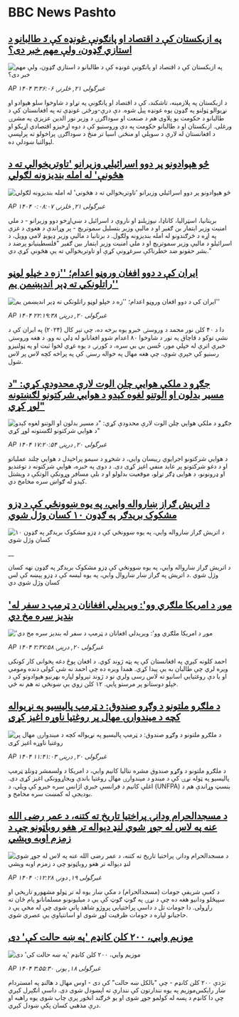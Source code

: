 # BBC News Pashto## [په ازبکستان کې د اقتصاد او پانګونې غونډه کې د طالبانو د استازي ګډون، ولې مهم خبر دی؟](https://www.bbc.com/pashto/articles/cvgvy5q4w32o?at_campaign=githubrss)![په ازبکستان کې د اقتصاد او پانګونې غونډه کې د طالبانو د استازي ګډون، ولې مهم خبر دی؟](https://ichef.bbci.co.uk/ace/standard/240/cpsprodpb/16b5/live/e326fec0-4635-11f0-9471-e380f647874e.png)_AP ۱۴۰۴ غبرگولی ۲۱, څلرنۍ ۳:۳۶:۰۶_د ازبکستان په پلازمېنه، تاشکند، کې د اقتصاد او پانګونې په تړاو د شاوخوا سلو هېوادو او نړیوالو ټولنو په ګډون یوه غونډه پیل شوه. دې درې-ورځنۍ غونډې ته په افغانستان کې د طالبانو د حکومت یو پلاوی هم د صنعت او سوداګرۍ د وزیر نور الدین عزیزي په مشرۍ ورغلی.
ازبکستان او د طالبانو حکومت په دې وروستیو کې د دوه اړخیزو اقتصادي اړیکو او د افغانستان له لارې د سوېلي او منځنۍ اسیا تر منځ د سوداګرۍ پراخولو ته پرلپسې لېوالتیا ښودلې ده.## [څو هېوادونو پر دوو اسرائیلي وزیرانو 'تاوتریخوالي ته د هڅونې' له امله بندیزونه لګولي](https://www.bbc.com/pashto/articles/cn7z45l50jxo?at_campaign=githubrss)![څو هېوادونو پر دوو اسرائیلي وزیرانو 'تاوتریخوالي ته د هڅونې' له امله بندیزونه لګولي](https://ichef.bbci.co.uk/ace/standard/240/cpsprodpb/8026/live/13162f20-4659-11f0-bbaa-4bc03e0665b7.png)_AP ۱۴۰۴ غبرگولی ۲۱, څلرنۍ ۰:۰۸:۰۷_بریتانیا، اسټرالیا، کاناډا، نیوزیلنډ او ناروې د اسرائیل د ښي‌اړخو دوو وزیرانو - د ملي امنیت وزیر اېتمار بن ګفیر او د ماليې وزیر بتسلیل سموتریچ - پر وړاندې د هغوی د غزې په اړه د څرګندونو له امله بندیزونه ولګول.
د برتانیا د مالیې وزیر ډېوېډ لامي وویل، د اسرائیلو د مالیې وزیر سموتریچ او د ملي امنیت وزیر اېتمار بین ګفیر "فلسطینیانو پرضد د بشر حقونو ضد خطرناکې سرغړونې کړې او تاوتریخوالي ته یې هڅونې کړې دي."## [ایران کې د دوو افغان وروڼو اعدام؛ ''زه د خپلو لوڼو راتلونکي ته ډېر اندېښمن یم''](https://www.bbc.com/pashto/articles/c0jzlp15424o?at_campaign=githubrss)![ایران کې د دوو افغان وروڼو اعدام؛ ''زه د خپلو لوڼو راتلونکي ته ډېر اندېښمن یم''](https://ichef.bbci.co.uk/ace/standard/240/cpsprodpb/18e6/live/59d42700-2507-11f0-b26b-ab62c890638b.jpg)_AP ۱۴۰۴ غبرگولی ۲۰, درېنۍ ۲۲:۱۹:۳۸_دا د ۴۰ کلن نور محمد د وروستۍ خبرو یوه برخه ده، چې تېر کال (۲۰۲۴) په ایران کې د نشې توکو د قاچاق په تور د شاوخوا ۸۰ اعدام شوو افغانانو له ډلې نه وو.
د هغه وروستۍ خبرې اترې له خپلې مور، حُسن بي بي سره، د کورنۍ د یوه غړي لخوا ثبت او په ټولنیزو رسنیو کې خپرې شوې، چې هغه مهال په خواله رسنۍ کې په پراخه کچه لاس پر لاس شول.## [جګړو د ملکي هوايي چلن الوت‌ لارې محدودې کړي: "د مسیر بدلون او الوتنو لغوه کېدو د هوايي شرکتونو لګښتونه لوړ کړي"](https://www.bbc.com/pashto/articles/clyqrkg2p9do?at_campaign=githubrss)![جګړو د ملکي هوايي چلن الوت‌ لارې محدودې کړي: "د مسیر بدلون او الوتنو لغوه کېدو د هوايي شرکتونو لګښتونه لوړ کړي"](https://ichef.bbci.co.uk/ace/standard/240/cpsprodpb/7baf/live/4a61d900-4606-11f0-b6e6-4ddb91039da1.png)_AP ۱۴۰۴ غبرگولی ۲۰, درېنۍ ۱۷:۲۰:۵۴_د هوايي شرکتونو اجرایوي رییسان وايي، د شخړو د سیمو پراخېدل د هوايي چلند عملیاتو او د دغو شرکتونو پر عاید منفي اغېز کړی دی. 
د دوی په خبره، هوايي شرکتونه د توغندیو او ډرونونو، د هوایی ډګر تړلو، موقعیت بدلولو او د بلې مسافر وړونکې الوتکې د وېشتل کېدو له ګواښ سره مخامخ دي.## [د اتریش ګراز ښارواله وايي، په یوه ښوونځي کې د ډزو مشکوک بریدګر په ګډون ۱۰ کسان وژل شوي](https://www.bbc.co.uk/pashto/live/c5yxdq3e702t?at_campaign=githubrss)![د اتریش ګراز ښارواله وايي، په یوه ښوونځي کې د ډزو مشکوک بریدګر په ګډون ۱۰ کسان وژل شوي](https://ichef.bbci.co.uk/ace/standard/240/cpsprodpb/8909/live/c3ac3ee0-45e8-11f0-b6e6-4ddb91039da1.png)__د اتریش ګراز ښارواله وايي، په یوه ښوونځي کې ډزو مشکوک بریدګر په ګډون نهه کسان وژل شوي
.د اتریش په ګراز ښار ښاروال وايي، په یوه لیسه کې د ډزو پېښه کې لس کسان وژل شوي دي## ['موږ د امریکا ملګري وو': وېرېدلي افغانان د ټرمپ د سفر له بندیز سره مخ دي](https://www.bbc.com/pashto/articles/cev4wxdgw93o?at_campaign=githubrss)!['موږ د امریکا ملګري وو': وېرېدلي افغانان د ټرمپ د سفر له بندیز سره مخ دي](https://ichef.bbci.co.uk/ace/standard/240/cpsprodpb/b9d1/live/3b2de4c0-45a1-11f0-835b-310c7b938e84.jpg)_AP ۱۴۰۴ غبرگولی ۲۰, درېنۍ ۲:۳۷:۵۸_احمد کلونه کېږي په افغانستان کې په پټه ژوند کوي. د افغان پوځ دغه پخوانی کار کونکی ویره لري چې طالبان به یې پیدا کړي. همدا ویره ده چې احمد نه شي کولی دنده ومومي او یا دې روغتیايي اسانیو ته لاس رسی ولري نو د ژوند تېرولو لپاره بهرنیو هېوادونو کې د خپلو دوستانو پر مرستو پايي. ۱۲ کلن زوي یې ښونځي ته هم نه ځي.## [د ملګرو ملتونو د وګړو صندوق: د ټرمپ پالیسیو په نړیواله کچه د میندوارۍ مهال پر روغتیا ناوړه اغېز کړی](https://www.bbc.com/pashto/articles/cvgdyvmj1g1o?at_campaign=githubrss)![د ملګرو ملتونو د وګړو صندوق: د ټرمپ پالیسیو په نړیواله کچه د میندوارۍ مهال پر روغتیا ناوړه اغېز کړی](https://ichef.bbci.co.uk/ace/standard/240/cpsprodpb/dab4/live/828f6ee0-45e9-11f0-bace-e1270fc31f5e.jpg)_AP ۱۴۰۴ غبرگولی ۲۰, درېنۍ ۱۱:۴۱:۰۳_د ملګرو ملتونو د وګړو صندوق مشره نتالیا کانیم وايي، د امریکا د ولسمشر ډونلډ ټرمپ پالیسیو په ټوله نړۍ کې د میندو د میندوارۍ مهال روغتیا باندې ویجاړوونکی اغېز کړی دی. اغلې کانیم د فرانسې خبري اژانس سره خبرو کې ویلي، د (UNFPA)  بنسټ وړاندې هم د بودیجې له کمښت سره مخامخ و.## [د مسجدالحرام ودانۍ پراختیا تاریخ ته کتنه، د عمر رضی الله عنه په لاس له جوړ شوي لنډ دېواله تر هغو روباټونو چې د زمزم اوبه وېشي](https://www.bbc.com/pashto/articles/clyre0pg60vo?at_campaign=githubrss)![د مسجدالحرام ودانۍ پراختیا تاریخ ته کتنه، د عمر رضی الله عنه په لاس له جوړ شوي لنډ دېواله تر هغو روباټونو چې د زمزم اوبه وېشي](https://ichef.bbci.co.uk/ace/standard/240/cpsprodpb/8801/live/a6e174f0-44b8-11f0-b6e6-4ddb91039da1.png)_AP ۱۴۰۴ غبرگولی ۱۹, دونۍ ۰:۱۲:۲۸_د کعبې شریفې جومات (مسجدالحرام) د مکې ښار یوه له تر ټولو مشهورو تاریخي او سپېڅلو ودانیو هغه ده چې د نړۍ په ګوټ ګوټ کې یې د میلیونونو مسلمانانو پام ځان ته راړولی. دا جومات تل د داسې پراختیايي پروژو شاهد پاتې شوی چې له مخې یې د حاجیانو لپاره د جومات ظرفیت لوړ شوی او اسانتیاوې یې عصري شوي.## [موزیم وايي، ۲۰۰ کلن کانډم 'په ښه حالت کې' دی](https://www.bbc.com/pashto/articles/cp3n6vx6edqo?at_campaign=githubrss)![موزیم وايي، ۲۰۰ کلن کانډم 'په ښه حالت کې' دی](https://ichef.bbci.co.uk/ace/standard/240/cpsprodpb/8be0/live/a3b32830-43e3-11f0-bace-e1270fc31f5e.jpg)_AP ۱۴۰۴ غبرگولی ۱۸, يونۍ ۳:۵۵:۳۰_نژدې ۲۰۰ کلن کانډم - چې "بالکل ښه حالت" کې دی - اوس مهال د هالنډ په امستردام ښار رایکس‌موزیم په یوه نندارتون کې نندارې ته اېښودل شوی دی.
داسې انګېرل کېږي چې دا کانډم د پسه له کولمو جوړ شوی او یو څرګند انځور پرې چاپ شوی یوه راهبه او درې مذهبي کسان پکې ښودل کېږي.